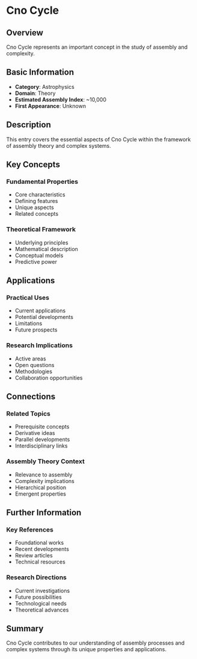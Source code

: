 # Cno Cycle

## Overview

Cno Cycle represents an important concept in the study of assembly and complexity.

## Basic Information

- **Category**: Astrophysics
- **Domain**: Theory
- **Estimated Assembly Index**: ~10,000
- **First Appearance**: Unknown

## Description

This entry covers the essential aspects of Cno Cycle within the framework of assembly theory and complex systems.

## Key Concepts

### Fundamental Properties
- Core characteristics
- Defining features
- Unique aspects
- Related concepts

### Theoretical Framework
- Underlying principles
- Mathematical description
- Conceptual models
- Predictive power

## Applications

### Practical Uses
- Current applications
- Potential developments
- Limitations
- Future prospects

### Research Implications
- Active areas
- Open questions
- Methodologies
- Collaboration opportunities

## Connections

### Related Topics
- Prerequisite concepts
- Derivative ideas
- Parallel developments
- Interdisciplinary links

### Assembly Theory Context
- Relevance to assembly
- Complexity implications
- Hierarchical position
- Emergent properties

## Further Information

### Key References
- Foundational works
- Recent developments
- Review articles
- Technical resources

### Research Directions
- Current investigations
- Future possibilities
- Technological needs
- Theoretical advances

## Summary

Cno Cycle contributes to our understanding of assembly processes and complex systems through its unique properties and applications.
